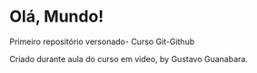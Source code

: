 # Olá, Mundo!
 Primeiro repositório versonado- Curso Git-Github

 Criado durante aula do curso em video, by Gustavo Guanabara.
